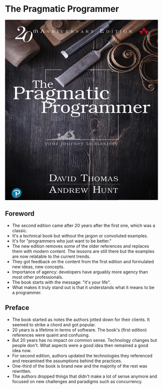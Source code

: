 # The Pragmatic Programmer

![Cover](images/cover.jpg)

## Foreword

- The second edition came after 20 years after the first one, which was a classic.
- It's a technical book but without the jargon or convoluted examples.
- It's for "programmers who just want to be better."
- The new edition removes some of the older references and replaces them with modern content. The lessons are still there but the examples are now relatable to the current trends.
- They got feedback on the content from the first edition and formulated new ideas, new concepts.
- Importance of agency: developers have arguably more agency than most other professionals.
- The book starts with the message: "it's your life".
- What makes it truly stand out is that it understands what it means to be a programmer.

## Preface

- The book started as notes the authors jotted down for their clients. It seemed to strike a chord and got popular.
- 20 years is a lifetime in terms of software. The book's (first edition) references were quaint and confusing.
- But 20 years has no impact on common sense. Technology changes but people don't. What aspects were a good idea then remained a good idea now.
- For second edition, authors updated the technologies they referenced and reexamined the assumptions behind the practices.
- One-third of the book is brand new and the majority of the rest was rewritten.
- The authors dropped things that didn't make a lot of sense anymore and focused on new challenges and paradigms such as concurrency.
